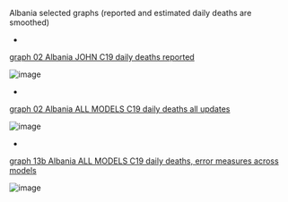Albania selected graphs (reported and estimated daily deaths are smoothed) 

*

[graph 02 Albania JOHN C19 daily deaths reported](https://github.com/pourmalek/CovidLongitudinal/blob/main/output/countries/Albania/graph%2002%20Albania%20JOHN%20C19%20daily%20deaths%20reported.pdf)

![image](https://github.com/pourmalek/CovidLongitudinal/assets/30849720/4941321d-7ce7-4a03-96e7-31e606522d2a)

*

[graph 02 Albania ALL MODELS C19 daily deaths all updates](https://github.com/pourmalek/CovidLongitudinal/blob/main/output/countries/Albania/graph%2002%20Albania%20ALL%20MODELS%20C19%20daily%20deaths%20all%20updates.pdf)

![image](https://github.com/pourmalek/CovidLongitudinal/assets/30849720/5e50de1a-c708-4e1d-9f7f-78732055ca5b)

*

[graph 13b Albania ALL MODELS C19 daily deaths, error measures across models](https://github.com/pourmalek/CovidLongitudinal/blob/main/output/countries/Albania/graph%2013b%20Albania%20ALL%20MODELS%20C19%20daily%20deaths%2C%20error%20measures%20across%20models.pdf)

![image](https://github.com/pourmalek/CovidLongitudinal/assets/30849720/d64c81ec-0c39-4dd6-864f-8f71ed509dbe)




 
